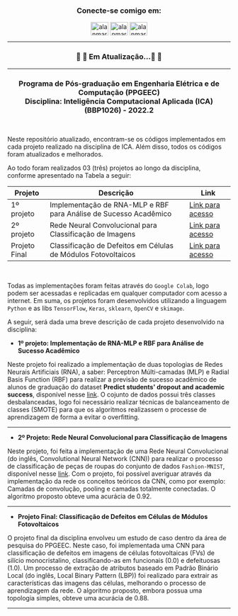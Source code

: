 <h3 align="center">Conecte-se comigo em:</h3>
<p align="center">
<a href="https://linkedin.com/in/alanmarquesrocha" target="blank"><img align="center" src="https://raw.githubusercontent.com/rahuldkjain/github-profile-readme-generator/master/src/images/icons/Social/linked-in-alt.svg" alt="alanmarquesrocha" height="30" width="40" /></a>
<a href="https://stackoverflow.com/users/19201352/m4rkn4l4" target="blank"><img align="center" src="https://raw.githubusercontent.com/rahuldkjain/github-profile-readme-generator/master/src/images/icons/Social/stack-overflow.svg" alt="alanmarquesrocha" height="30" width="40" /></a>
<a href="https://instagram.com/alanmarquesrocha" target="blank"><img align="center" src="https://raw.githubusercontent.com/rahuldkjain/github-profile-readme-generator/master/src/images/icons/Social/instagram.svg" alt="alanmarquesrocha" height="30" width="40" /></a>
</p>

---

<h3 align="center"> 
	🚧 🚀 Em Atualização...🚀  🚧
</h3>

---

<h3 align="center">Programa de Pós-graduação em Engenharia Elétrica e de Computação (PPGEEC) <br>
Disciplina: Inteligência Computacional Aplicada (ICA) (BBP1026) - 2022.2 </h3>

<br>

Neste repositório atualizado, encontram-se os códigos implementados em cada projeto realizado na disciplina de ICA. Além disso, todos os códigos foram atualizados e melhorados. <br>

Ao todo foram realizados 03 (três) projetos ao longo da disciplina, conforme apresentado na Tabela a seguir:

| Projeto | Descrição | Link |
| --- | --- | --- |
| 1º projeto | Implementação de RNA-MLP e RBF para Análise de Sucesso Acadêmico| [Link para acesso](https://github.com/AlanMarquesRocha/ppgeec_inteligencia_computacional_aplicada/tree/master/t01_ica_rna_mlp_rbf)
| 2º projeto | Rede Neural Convolucional para Classificação de Imagens | [Link para acesso](https://github.com/AlanMarquesRocha/ppgeec_inteligencia_computacional_aplicada/tree/master/t02_ica_cnn)
| Projeto Final | Classificação de Defeitos em Células de Módulos Fotovoltaicos | [Link para acesso](https://github.com/AlanMarquesRocha/ppgeec_inteligencia_computacional_aplicada/tree/master/t03_ica_final_project)

<br>

Todas as implementações foram feitas através do ``Google Colab``, logo podem ser acessadas e replicadas em qualquer computador com acesso a internet. Em suma, os projetos foram desenvolvidos utilizando a linguagem ``Python`` e as libs ``TensorFlow``, ``Keras``, ``sklearn``, ``OpenCV`` e ``skimage``.

A seguir, será dada uma breve descrição de cada projeto desenvolvido na disciplina:

- **1º projeto: Implementação de RNA-MLP e RBF para Análise de Sucesso Acadêmico**

Neste projeto foi realizado a implementação de duas topologias de Redes Neurais Artificiais (RNA), a saber: Perceptron Múlti-camadas (MLP) e Radial Basis Function (RBF) para realizar a previsão de sucesso acadêmico de alunos de graduação do dataset **Predict students' dropout and academic success**, disponível nesse [link](https://archive-beta.ics.uci.edu/dataset/697/predict+students+dropout+and+academic+success). O cojunto de dados possui três classes desbalanceadas, logo foi necessário realizar técnicas de balanceamento de classes (SMOTE) para que os algoritmos realizassem o processe de aprendizagem de forma a evitar o overfitting.

---

- **2º Projeto: Rede Neural Convolucional para Classificação de Imagens**

Neste projeto, foi feita a implementação de uma Rede Neural Convolucional (do inglês, Convolutional Neural Network (CNN)) para realizar o processo de classificação de peças de roupas do conjunto de dados ``Fashion-MNIST``, disponível nesse [link](https://github.com/zalandoresearch/fashion-mnist). Com o projeto, foi possível averiguar através da implementação da rede os conceitos teóricos da CNN, como por exemplo: Camadas de convolução, pooling e camadas totalmente conectadas. O algoritmo proposto obteve uma acurácia de 0.92.

---

- **Projeto Final: Classificação de Defeitos em Células de Módulos Fotovoltaicos**

O projeto final da disciplina envolveu um estudo de caso dentro da área de pesquisa do PPGEEC. Neste caso, foi implementada uma CNN para classificação de defeitos em imagens de células fotovoltaicas (FVs) de silício monocristalino, classificando-as em funcionais (0.0) e defeituosas (1.0). Um processo de extração de atributos baseado em Padrão Binário Local (do inglês, Local Binary Pattern (LBP)) foi realizado para extrair as características das imagens das células, melhorando o processo de aprendizagem da rede. O algoritmo proposto, embora possua uma topologia simples, obteve uma acurácia de 0.88.

---
